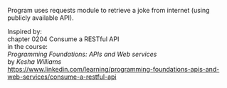 Program uses requests module to retrieve a joke from internet (using publicly available API).

Inspired by:  
chapter 0204 Consume a RESTful API   
in the course:  
*Programming Foundations: APIs and Web services*  
by *Kesha Williams*  
https://www.linkedin.com/learning/programming-foundations-apis-and-web-services/consume-a-restful-api